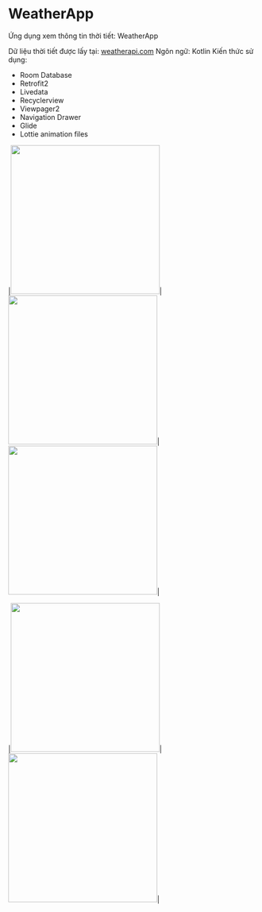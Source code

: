 # WeatherApp

Ứng dụng xem thông tin thời tiết: WeatherApp

Dữ liệu thời tiết được lấy tại: [weatherapi.com](https://weatherapi.com)
Ngôn ngữ: Kotlin
Kiến thức sử dụng:
- Room Database
- Retrofit2
- Livedata
- Recyclerview
- Viewpager2
- Navigation Drawer
- Glide
- Lottie animation files

|<img src ="https://user-images.githubusercontent.com/61295191/129692487-a3836805-c22b-45fe-8743-e01ba0abf562.jpg" width="300">|<img src ="https://user-images.githubusercontent.com/61295191/129692643-cdbff626-ecb5-461f-99b2-4eb34b06e88c.jpg" width="300">|
<img src="https://user-images.githubusercontent.com/61295191/129693053-b86deeb1-7cb3-4f93-9b55-a8a13c12ce00.jpg" width="300">|

|<img src="https://user-images.githubusercontent.com/61295191/129693343-cf65171d-9b2f-410d-a0eb-328d54ac9e7a.jpg" width="300">|<img src="https://user-images.githubusercontent.com/61295191/129693558-e1700f6a-7f51-4c07-821a-debfc9933b04.jpg" width="300">|
